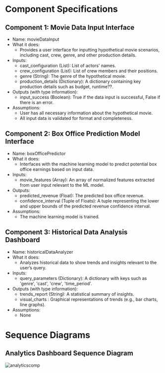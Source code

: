 # Component Specifications

## Component 1: Movie Data Input Interface
- Name: movieDataInput
- What it does:
  - Provides a user interface for inputting hypothetical movie scenarios, including cast, crew, genre, and other production details.
- Inputs:
  - cast_configuration (List): List of actors' names.
  - crew_configuration (List): List of crew members and their positions.
  - genre (String): The genre of the hypothetical movie.
  - production_details (Dictionary): A dictionary containing key production details such as budget, runtime??.
- Outputs (with type information):
  - input_success (Boolean): True if the data input is successful, False if there is an error.
- Assumptions:
  - User has all necessary information about the hypothetical movie.
  - All input data is validated for format and completeness.

## Component 2: Box Office Prediction Model Interface
- Name: boxOfficePredictor
- What it does:
  - Interfaces with the machine learning model to predict potential box office earnings based on input data.
- Inputs:
  - movie_features (Array): An array of normalized features extracted from user input relevant to the ML model.
- Outputs:
  - predicted_revenue (Float): The predicted box office revenue.
  - confidence_interval (Tuple of Floats): A tuple representing the lower and upper bounds of the predicted revenue confidence interval.
- Assumptions:
  - The machine learning model is trained.

## Component 3: Historical Data Analysis Dashboard
- Name: historicalDataAnalyzer
- What it does:
  - Analyzes historical data to show trends and insights relevant to the user’s query.
- Inputs:
  - query_parameters (Dictionary): A dictionary with keys such as 'genre', 'cast', 'crew', 'time_period'.
- Outputs (with type information):
  - trends_report (String): A statistical summary of insights.
  - visual_charts : Graphical representations of trends (e.g., bar charts, line graphs).
- Assumptions:
  - None

# Sequence Diagrams

## Analytics Dashboard Sequence Diagram

![analyticscomp](https://github.com/c0zimb4tm4n/box-office-prediction/assets/75391092/db5595fe-50b5-4c6c-9d0b-2d96938107d6)






